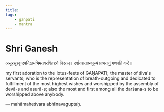 ```yaml
---
title: 
tags:
    - ganpati
    - mantra
---
```

# Shri Ganesh

असूरसूरवृन्दवन्दितमभिमतवरवितरणे निरतम्।
    दर्शनशताग्र्यपूज्यं प्राणतनुं गणपतिं वन्दे॥

my first adoration to the lotus-feets of GAṆAPATI; the master of śiva's servants; who is the representation of breath-outgoing and dedicated to fulfillment of the most highest wishes and worshipped by the assembly of devā-s and asurā-s; also the most and first among all the darśana-s to be worshipped above anybody.

— mahāmaheśvara abhinavaguptaḥ.

